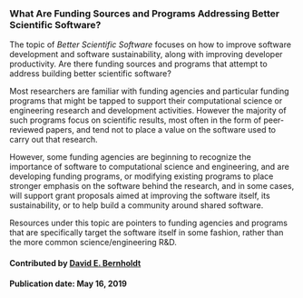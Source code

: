 ### What Are Funding Sources and Programs Addressing Better Scientific Software?

<!--deck start--->
The topic of *Better Scientific Software* focuses on how to improve software development and software sustainability, along with improving developer productivity. Are there funding sources and programs that attempt to address building better scientific software?
<!--deck end--->

<!--body start--->
Most researchers are familiar with funding agencies and particular funding programs that might be tapped to support their computational science or engineering research and development activities.  However the majority of such programs focus on scientific results, most often in the form of peer-reviewed papers, and tend not to place a value on the software used to carry out that research.

However, some funding agencies are beginning to recognize the importance of software to computational science and engineering, and are developing funding programs, or modifying existing programs to place stronger emphasis on the software behind the research, and in some cases, will support grant proposals aimed at improving the software itself, its sustainability, or to help build a community around shared software.

Resources under this topic are pointers to funding agencies and programs that are specifically target the software itself in some fashion, rather than the more common science/engineering R&D.

#### Contributed by [David E. Bernholdt](https://github.com/bernhold)

#### Publication date: May 16, 2019
<!--body end--->


<!---
Publish: yes
Pinned: yes
Categories: collaboration
Topics: funding sources and programs
Tags:
Level: 0
Prerequisites: none
Aggregate: none
--->

